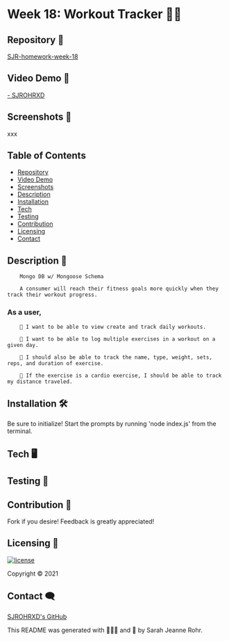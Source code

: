 # Week 18: Workout Tracker 🏃‍♀️ #

## Repository 🌼

[SJR-homework-week-18](https://github.com/SJROHRXD/SJR-homework-week-18)

## Video Demo 🌷

[ - SJROHRXD]()

## Screenshots 🌻

xxx

## Table of Contents ##

- [Repository](#Repository-)
- [Video Demo](#Video-Demo-)
- [Screenshots](#Screenshots-)
- [Description](#Description-)
- [Installation](#Installation-)
- [Tech](#Tech-)
- [Testing](#Testing-)
- [Contribution](#Contribution-)
- [Licensing](#Licensing-)
- [Contact](#Contact-)

## Description 📌

        Mongo DB w/ Mongoose Schema

        A consumer will reach their fitness goals more quickly when they track their workout progress.

### As a user,
        👟 I want to be able to view create and track daily workouts.

        👟 I want to be able to log multiple exercises in a workout on a given day.

        👟 I should also be able to track the name, type, weight, sets, reps, and duration of exercise.

        👟 If the exercise is a cardio exercise, I should be able to track my distance traveled.


## Installation 🛠

Be sure to initialize! Start the prompts by running 'node index.js' from the terminal.


## Tech 🖥



## Testing 🧷



## Contribution 🤝

Fork if you desire! Feedback is greatly appreciated!


## Licensing 🧾

[![license](https://img.shields.io/github/license/SJROHRXD/SJR-homework-week-10?color=hotpink&style=plastic)](https://github.com/SJROHRXD/SJR-homework-week-10/blob/master/LICENSE)


Copyright &copy; 2021


## Contact 🗨

[SJROHRXD's GitHub](https://github.com/SJROHRXD)

This README was generated with 🌼🌷🌻 and 🤍 by Sarah Jeanne Rohr.
